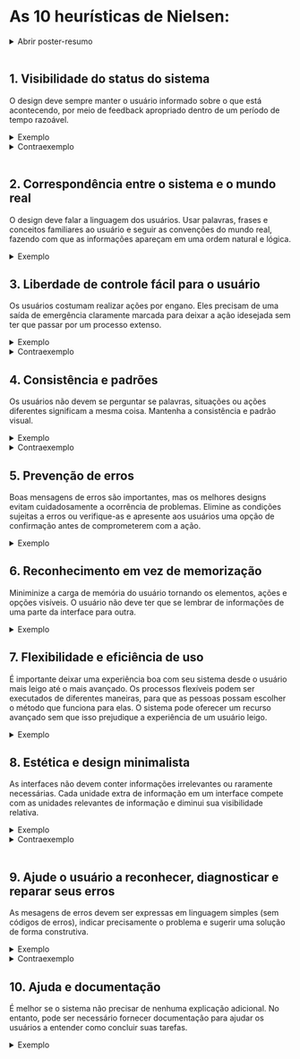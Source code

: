 # As 10 heurísticas de Nielsen:

<details>
  <summary>Abrir poster-resumo</summary>
<div align=center>
<img src="https://github.com/gisele-reis/Bertoti/assets/111552213/e1d306e0-c84a-4739-b006-5111e02e79bd" width="500px">
</div>
</details>
<br>

## 1. Visibilidade do status do sistema
O design deve sempre manter o usuário informado sobre o que está acontecendo, por meio de feedback apropriado dentro de um período de tempo razoável.
<details>
  <summary>Exemplo</summary>
  <div>
    <img src="https://github.com/gisele-reis/Bertoti/assets/111552213/984a74e9-1082-41c5-be98-5498bd6aca25" width="600px"/>
    <br>
    
  > No site da Netflix, ao passar o mouse em cima de um elemento, este é ampliado e fica em evidência, permitindo 
  > ao usuário uma maior percepção de localização  
  </div>
</details>

<details>
  <summary>Contraexemplo</summary>
  <div>
   <img src="https://github.com/gisele-reis/Bertoti/assets/111552213/8ce2ffc8-7e46-4649-a231-ac7a7f0c72f2" width="300px"/>
    <br>
    
  > Os vídeos denominados reels do instagram, quando abertos em um navegador, não apresentam uma barra de status
  > ou algum elemento que permita ao usuário visualizar o andamento do vídeo.
  </div>
</details>
<br>

## 2. Correspondência entre o sistema e o mundo real
O design deve falar a linguagem dos usuários. Usar palavras, frases e conceitos familiares ao usuário e seguir as convenções do mundo real, fazendo com que as informações apareçam em uma ordem natural e lógica.
<details>
  <summary>Exemplo</summary>
  <div>
    <img src="https://github.com/gisele-reis/Bertoti/assets/111552213/3397404d-e36b-48d8-9c2d-5a7f1cb19472" width="600px"/>
    <br>
    
  > Em site de compras, costuma-se utilizar o símbolo de carrinho (cestas, sacola) para armazenar os itens selecionados pelo usuário,  
  > para assemelhar-se com um carrinho de compras utilizado na vida real.
  </div>
</details>

## 3. Liberdade de controle fácil para o usuário
Os usuários costumam realizar ações por engano. Eles precisam de uma saída de emergência claramente marcada para deixar a ação idesejada sem ter que passar por um processo extenso.
<details>
  <summary>Exemplo</summary>
  <div>
    <img src="https://github.com/gisele-reis/Bertoti/assets/111552213/d5111805-bac5-471a-8ff6-6bfb0be15547" width="600px"/>
    <br>
    
  > Em site de compras, é comum que haja uma função remover, para que o usuário possa retirar itens colocados no carrinho que não
  > deseje mais ou que foram colocados por engano
  </div>
</details>
<details>
  <summary>Contraexemplo</summary>
  <div>
    <img src="https://github.com/gisele-reis/Bertoti/assets/111552213/7a1b36e8-f1c9-41a9-95e0-9dd3e2e1ed93" width="600px"/>
    <img src="https://github.com/gisele-reis/Bertoti/assets/111552213/8b2c55cd-8d3f-4601-b3d2-9592bb8144e9" width="500px"/>
    <br>
    
  > No site do Correios, ao navegar para a tela de login, o site não disponibiliza uma alternativa para o usuário retornar para
  > a página inicial, dificultando a navegação pelo site. 
  </div>
</details>

## 4. Consistência e padrões
Os usuários não devem se perguntar se palavras, situações ou ações diferentes significam a mesma coisa. Mantenha a consistência e padrão visual.
<details>
  <summary>Exemplo</summary>
  <div>
    <img src="https://github.com/gisele-reis/Bertoti/assets/111552213/98b5e692-e5b9-4734-b767-f0e439541f89" />
    <br>
    
  > No site do Lyrics Training, as músicas são classificadas de acordo com a sua dificuldade,
  > e isso é sinalizado para o usuário seguindo os padrões de cores do semáforo
  </div>
</details>
<details>
  <summary>Contraexemplo</summary>
  <div>
    <img src="https://github.com/gisele-reis/Bertoti/assets/111552213/376acad0-ee96-4c42-88ce-b6d7326382a7" width="600px"/>
    <br>
    
  > Na parte de ajustes do site Aliexpress é possível notar algumas inconsistências nos termos utilizados, como na barra lateral em há
  > a opção "Ajustes" mas quando clicada a página recebe o título de "Configurações" 
  </div>
</details>

## 5. Prevenção de erros
Boas mensagens de erros são importantes, mas os melhores designs evitam cuidadosamente a ocorrência de problemas. Elimine as condições sujeitas a erros ou verifique-as e apresente aos usuários uma opção de confirmação antes de comprometerem com a ação.
<details>
  <summary>Exemplo</summary>
  <div>
    <img src="https://github.com/gisele-reis/Bertoti/assets/111552213/36223be8-acc0-439e-9cd1-725f0b272e02" width="400px"/>
    <br>
    
  > Na página de cadastro da clínica "Amor Saúde" é informado ao usuário todos os requisitos a serem cumpridos na hora de criar uma senha,
  > e esses requisitos vão saindo da lista a medida que o usuário os cumpre, evitando possíveis erros que possam ser cometidos na hora de cadastrar a senha  
  </div>
</details>

## 6. Reconhecimento em vez de memorização
Miniminize a carga de memória do usuário tornando os elementos, ações e opções visíveis. O usuário não deve ter que se lembrar de informações de uma parte da interface para outra.
<details>
  <summary>Exemplo</summary>
  <div>
    <img src="https://github.com/gisele-reis/Bertoti/assets/111552213/bf92fbd2-31a9-43cf-9324-7305faace225" width="400px"/>
    <br>
    
  > 
  </div>
</details>

## 7. Flexibilidade e eficiência de uso
É importante deixar uma experiência boa com seu sistema desde o usuário mais leigo até o mais avançado.
Os processos flexíveis podem ser executados de diferentes maneiras, para que as pessoas possam escolher o método que funciona para elas. O sistema pode oferecer um recurso avançado sem que isso prejudique a experiência de um usuário leigo.
<details>
  <summary>Exemplo</summary>
  <div>
    <img src="https://github.com/gisele-reis/Bertoti/assets/111552213/b9b0d8db-bdba-4e12-82bb-5b18f3fe835b" width="400px"/>
    <br>
    
  > 
  </div>
</details>

## 8. Estética e design minimalista
As interfaces não devem conter informações irrelevantes ou raramente necessárias. Cada unidade extra de informação em um interface compete com as unidades relevantes de informação e diminui sua visibilidade relativa.
<details>
  <summary>Exemplo</summary>
  <div>
    <img src="https://github.com/gisele-reis/Bertoti/assets/111552213/50cd5ebb-e31d-4886-bdfd-7df1badca210" width="400px"/>
    <br>
    
  > 
  </div>
</details>
<details>
  <summary>Contraexemplo</summary>
<div>
   <img src="https://github.com/gisele-reis/Bertoti/assets/111552213/9e4ea2e0-316c-43d8-a9b9-d6b6517e978a" width="200px"/>
    <br>
    
  > A página inicial do aplicativo SHEIN apresenta muitas informações, o que pode confundir o usuário e prejudicar a sua experiência
  </div>
</details>
<br>

## 9. Ajude o usuário a reconhecer, diagnosticar e reparar seus erros
As mesagens de erros devem ser expressas em linguagem simples (sem códigos de erros), indicar precisamente o problema e sugerir uma solução de forma construtiva.
<details>
  <summary>Exemplo</summary>
  <div>
    <img src="https://github.com/gisele-reis/Bertoti/assets/111552213/9d2b0546-afa8-486a-8773-19941a612c56" width="400px"/>
    <br>
    
  > 
  </div>
</details>
<details>
  <summary>Contraexemplo</summary>
  <div>
    <img src="https://github.com/gisele-reis/Bertoti/assets/111552213/2992e3c0-7c0f-4c24-ac8c-dc708855eb0e" width="400px"/>
    <br>
    
  > 
  </div>
</details>

## 10. Ajuda e documentação
É melhor se o sistema não precisar de nenhuma explicação adicional. No entanto, pode ser necessário fornecer documentação para ajudar os usuários a entender como concluir suas tarefas.
<details>
  <summary>Exemplo</summary>
  <div>
    <img src="https://github.com/gisele-reis/Bertoti/assets/111552213/15a1a2ba-126e-4ce8-b046-fd0fd309a8f4" width="400px"/>
    <br>
    
  > 
  </div>
</details>

